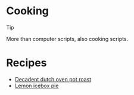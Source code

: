 # Cooking
> [!TIP]
> More than computer scripts, also cooking scripts.

# Recipes
- [Decadent dutch oven pot roast](decadent-dutch-oven-pot-roast.md)
- [Lemon icebox pie](lemon-icebox-pie.md)
